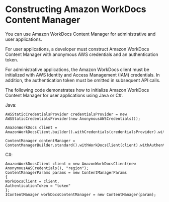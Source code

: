 # Constructing Amazon WorkDocs Content Manager<a name="content_manager_constructing"></a>

You can use Amazon WorkDocs Content Manager for administrative and user applications\.

For user applications, a developer must construct Amazon WorkDocs Content Manager with anonymous AWS credentials and an authentication token\.

For administrative applications, the Amazon WorkDocs client must be initialized with AWS Identity and Access Management \(IAM\) credentials\. In addition, the authentication token must be omitted in subsequent API calls\.

The following code demonstrates how to initialize Amazon WorkDocs Content Manager for user applications using Java or C\#\.

Java:

```
AWSStaticCredentialsProvider credentialsProvider = new AWSStaticCredentialsProvider(new AnonymousAWSCredentials());

AmazonWorkDocs client = AmazonWorkDocsClient.builder().withCredentials(credentialsProvider).withRegion("region").build();

ContentManager contentManager = ContentManagerBuilder.standard().withWorkDocsClient(client).withAuthenticationToken("token").build();
```

C\#:

```
AmazonWorkDocsClient client = new AmazonWorkDocsClient(new AnonymousAWSCredentials(), "region");
ContentManagerParams params = new ContentManagerParams
{
WorkDocsClient = client,
AuthenticationToken = "token"
};
IContentManager workDocsContentManager = new ContentManager(param);
```